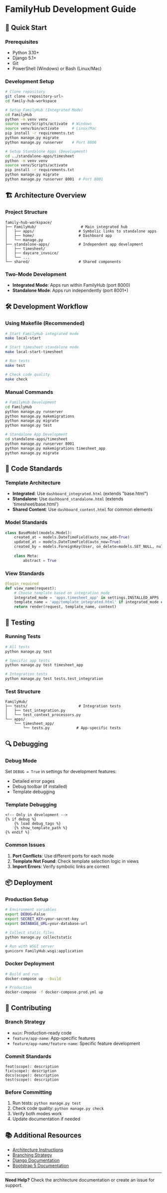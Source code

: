 # FamilyHub Development Guide

## 🚀 Quick Start

### Prerequisites
- Python 3.10+
- Django 5.1+
- Git
- PowerShell (Windows) or Bash (Linux/Mac)

### Development Setup
```bash
# Clone repository
git clone <repository-url>
cd family-hub-workspace

# Setup FamilyHub (Integrated Mode)
cd FamilyHub
python -m venv venv
source venv/Scripts/activate  # Windows
source venv/bin/activate      # Linux/Mac
pip install -r requirements.txt
python manage.py migrate
python manage.py runserver    # Port 8000

# Setup Standalone Apps (Development)
cd ../standalone-apps/timesheet
python -m venv venv
source venv/Scripts/activate
pip install -r requirements.txt
python manage.py migrate
python manage.py runserver 8001  # Port 8001
```

## 🏗️ Architecture Overview

### Project Structure
```
family-hub-workspace/
├── FamilyHub/                    # Main integrated hub
│   ├── apps/                    # Symbolic links to standalone apps
│   ├── home/                    # Dashboard app
│   └── manage.py
├── standalone-apps/             # Independent app development
│   ├── timesheet/
│   ├── daycare_invoice/
│   └── ...
└── shared/                      # Shared components
```

### Two-Mode Development
- **Integrated Mode**: Apps run within FamilyHub (port 8000)
- **Standalone Mode**: Apps run independently (port 8001+)

## 🛠️ Development Workflow

### Using Makefile (Recommended)
```bash
# Start FamilyHub integrated mode
make local-start

# Start timesheet standalone mode  
make local-start-timesheet

# Run tests
make test

# Check code quality
make check
```

### Manual Commands
```bash
# FamilyHub Development
cd FamilyHub
python manage.py runserver
python manage.py makemigrations
python manage.py migrate
python manage.py test

# Standalone App Development
cd standalone-apps/timesheet
python manage.py runserver 8001
python manage.py makemigrations timesheet_app
python manage.py migrate
```

## 📝 Code Standards

### Template Architecture
- **Integrated**: Use `dashboard_integrated.html` (extends "base.html")
- **Standalone**: Use `dashboard_standalone.html` (extends 'timesheet/base.html')
- **Shared Content**: Use `dashboard_content.html` for common elements

### Model Standards
```python
class BaseModel(models.Model):
    created_at = models.DateTimeField(auto_now_add=True)
    updated_at = models.DateTimeField(auto_now=True)
    created_by = models.ForeignKey(User, on_delete=models.SET_NULL, null=True)
    
    class Meta:
        abstract = True
```

### View Standards
```python
@login_required
def view_name(request):
    # Choose template based on integration mode
    integrated_mode = 'apps.timesheet_app' in settings.INSTALLED_APPS
    template_name = 'app/template_integrated.html' if integrated_mode else 'app/template_standalone.html'
    return render(request, template_name, context)
```

## 🧪 Testing

### Running Tests
```bash
# All tests
python manage.py test

# Specific app tests
python manage.py test timesheet_app

# Integration tests
python manage.py test tests.test_integration
```

### Test Structure
```
FamilyHub/
├── tests/                       # Integration tests
│   ├── test_integration.py
│   └── test_context_processors.py
└── apps/
    └── timesheet_app/
        └── tests.py            # App-specific tests
```

## 🔍 Debugging

### Debug Mode
Set `DEBUG = True` in settings for development features:
- Detailed error pages
- Debug toolbar (if installed)
- Template debugging

### Template Debugging
```django
<!-- Only in development -->
{% if debug %}
    {% load debug_tags %}
    {% show_template_path %}
{% endif %}
```

### Common Issues
1. **Port Conflicts**: Use different ports for each mode
2. **Template Not Found**: Check template selection logic in views
3. **Import Errors**: Verify symbolic links are correct

## 📦 Deployment

### Production Setup
```bash
# Environment variables
export DEBUG=False
export SECRET_KEY=your-secret-key
export DATABASE_URL=your-database-url

# Collect static files
python manage.py collectstatic

# Run with WSGI server
gunicorn FamilyHub.wsgi:application
```

### Docker Deployment
```bash
# Build and run
docker-compose up --build

# Production
docker-compose -f docker-compose.prod.yml up
```

## 🤝 Contributing

### Branch Strategy
- `main`: Production-ready code
- `feature/app-name`: App-specific features
- `feature/app-name/feature-name`: Specific feature development

### Commit Standards
```
feat(scope): description
fix(scope): description  
docs(scope): description
test(scope): description
```

### Before Committing
1. Run tests: `python manage.py test`
2. Check code quality: `python manage.py check`
3. Verify both modes work
4. Update documentation if needed

## 📚 Additional Resources

- [Architecture Instructions](.github/instructions/Architecture.instructions.md)
- [Branching Strategy](.github/instructions/Git-Branching-Strategy.instructions.md)
- [Django Documentation](https://docs.djangoproject.com/)
- [Bootstrap 5 Documentation](https://getbootstrap.com/docs/5.0/)

---

**Need Help?** Check the architecture documentation or create an issue for support.
